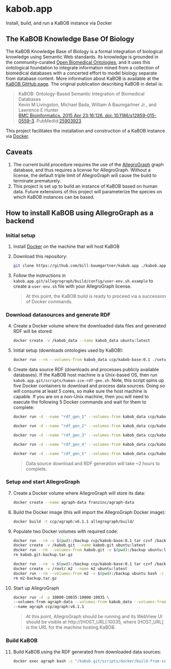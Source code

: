 # kabob.app
Install, build, and run a KaBOB instance via Docker

## The KaBOB Knowledge Base Of Biology
The KaBOB Knowledge Base of Biology is a formal integration of biological knowledge using Semantic Web standards. Its knowledge is grounded in the community-curated [Open Biomedical Ontologies](http://obofoundry.org/), and it uses this ontological foundation to integrate information mined from a collection of biomedical databases with a concerted effort to model biology separate from database content. More information about KaBOB is available at the [KaBOB GitHub page](https://github.com/UCDenver-ccp/kabob). The original publication describing KaBOB in detail is:
> KaBOB: Ontology-Based Semantic Integration of Biomedical Databases <br />
> Kevin M Livingston, Michael Bada, William A Baumgartner Jr., and Lawrence E Hunter <br />
> [BMC Bioinformatics. 2015 Apr 23;16:126. doi: 10.1186/s12859-015-0559-3](http://bmcbioinformatics.biomedcentral.com/articles/10.1186/s12859-015-0559-3). PubMedId:[25903923](https://www.ncbi.nlm.nih.gov/pubmed/25903923)

This project facilitates the installation and construction of a KaBOB instance via [Docker](https://www.docker.com/).

## Caveats
1. The current build procedure requires the use of the [AllegroGraph](http://franz.com/agraph/allegrograph/) graph database, and thus requires a license for AllegroGraph. Without a license, the default triple limit of AllegroGraph will cause the build to terminate prematurely.
2. This project is set up to build an instance of KaBOB based on human data. Future extensions of this project will parameterize the species on which KaBOB instances can be based.

## How to install KaBOB using AllegroGraph as a backend

### Initial setup
1. Install [Docker](https://www.docker.com/) on the machine that will host KaBOB
2. Download this repository: 

   ```sh
   git clone https://github.com/bill-baumgartner/kabob.app ./kabob.app.git
   ```
3. Follow the instructions in `kabob.app.git/allegrograph/build/config/user-env.sh.example` to create a `user-env.sh` file with your AllegroGraph license.

   > At this point, the KaBOB build is ready to proceed via a succession of Docker commands. 

### Download datasources and generate RDF
4. Create a Docker volume where the downloaded data files and generated RDF will be stored: 
   ```sh
   docker create -v /kabob_data --name kabob_data ubuntu:latest
   ```
5. Initial setup (downloads ontologies used by KaBOB): 
   ```sh
   docker run --rm --volumes-from kabob_data ccp/kabob-base:0.1 ./setup.sh
   ```
6. Create data source RDF (downloads and processes publicly available databases). If the KaBOB host machine is a Unix-based OS, then run `kabob.app.git/scripts/human-ice-rdf-gen.sh`. Note, this script spins up five Docker containers to download and process data sources. Doing so will consume at least 5 cores, so make sure the host machine is capable. If you are on a non-Unix machine, then you will need to execute the following 5 Docker commands and wait for them to complete:
   ```sh
   docker run -d --name "rdf_gen_1" --volumes-from kabob_data ccp/kabob-base:0.1 ./ice-rdf-gen.sh "-t 9606" "HGNC,NCBIGENE_GENEINFO,NCBIGENE_REFSEQUNIPROTCOLLAB,GOA_HUMAN,HP_ANNOTATIONS_ALL_SOURCES" "1"
   
   docker run -d --name "rdf_gen_2" --volumes-from kabob_data ccp/kabob-base:0.1 ./ice-rdf-gen.sh "-t 9606" "IREFWEB_HUMAN_ONLY" "2"
   
   docker run -d --name "rdf_gen_3" --volumes-from kabob_data ccp/kabob-base:0.1 ./ice-rdf-gen.sh "-t 9606" "REFSEQ_RELEASECATALOG,NCBIGENE_GENE2REFSEQ" "3"
   
   docker run -d --name "rdf_gen_4" --volumes-from kabob_data ccp/kabob-base:0.1 ./ice-rdf-gen.sh "-t 9606" "UNIPROT_SWISSPROT" "4"
   
   docker run -d --name "rdf_gen_5" --volumes-from kabob_data ccp/kabob-base:0.1 ./ice-rdf-gen.sh "-t 9606" "UNIPROT_IDMAPPING" "5"
   ```

    > Data source download and RDF generation will take ~2 hours to complete.

### Setup and start AllegroGraph
7. Create a Docker volume where AllegroGraph will store its data: 
   ```sh
   docker create --name agraph-data franzinc/agraph-data
   ```
8. Build the Docker image (this will import the AllegroGraph Docker image): 
   ```sh
   docker build -t ccp/agraph:v6.1.1 allegrograph/build/
   ```
9. Populate two Docker volumes with required code:
   ```sh
   docker run --rm -v $(pwd):/backup ccp/kabob-base:0.1 tar czvf /backup/kabob.git-backup.tar.gz /kabob.git
   docker create -v /kabob.git --name kabob.git ubuntu:latest
   docker run --rm --volumes-from kabob.git -v $(pwd):/backup ubuntu:latest bash -c "cd /kabob.git && tar xzvf /backup/kabob.git-backup.tar.gz --strip 1"
   rm kabob.git-backup.tar.gz
   ```
   ```sh
   docker run --rm -v $(pwd):/backup ccp/kabob-base:0.1 tar czvf /backup/m2-backup.tar.gz /root/.m2
   docker create -v /root/.m2 --name m2 ubuntu:latest
   docker run --rm --volumes-from m2 -v $(pwd):/backup ubuntu bash -c "cd /root/.m2 && tar xzvf /backup/m2-backup.tar.gz --strip 2"
   rm m2-backup.tar.gz
   ```
10. Start up AllegroGraph
    ```sh
    docker run -d -p 10000-10035:10000-10035 \
    --volumes-from agraph-data --volumes-from kabob_data --volumes-from kabob.git --volumes-from m2 \
    --name agraph ccp/agraph:v6.1.1
    ```  
    > At this point, AllegroGraph should be running and its WebView UI should be visible at http://[HOST_URL]:10035, where [HOST_URL] is the URL for the machine hosting KaBOB.

### Build KaBOB
11. Build KaBOB using the RDF generated from downloaded data sources:
    ```sh
    docker exec agraph bash -c "/kabob.git/scripts/docker/build-from-scratch.sh"
    ```
   
   
